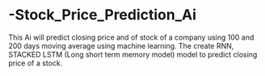# -Stock_Price_Prediction_Ai
This Ai will predict closing price and of stock of a company using 100 and 200 days moving average using machine learning. The create RNN, STACKED LSTM (Long short term memory model) model to predict closing price of a stock. 
